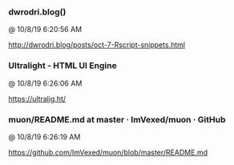 ﻿

### dwrodri.blog()
@ 10/8/19 6:20:56 AM

http://dwrodri.blog/posts/oct-7-Rscript-snippets.html



### Ultralight - HTML UI Engine
@ 10/8/19 6:26:06 AM

https://ultralig.ht/



### muon/README.md at master · ImVexed/muon · GitHub
@ 10/8/19 6:26:19 AM

https://github.com/ImVexed/muon/blob/master/README.md

